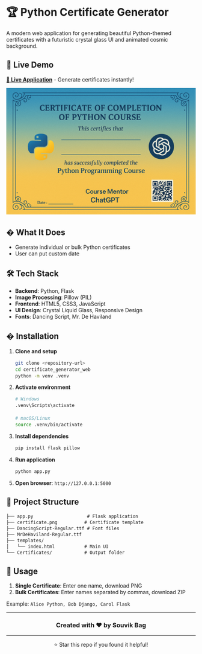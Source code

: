 # 🏆 Python Certificate Generator

A modern web application for generating beautiful Python-themed certificates with a futuristic crystal glass UI and animated cosmic background.

## 🚀 Live Demo

**[🌟 Live Application](https://python-certificate-generator-uieq.vercel.app/)** - Generate certificates instantly!

![Certificate Generator Preview](certificate_2.png)

## � What It Does

- Generate individual or bulk Python certificates
- User can put custom date


## 🛠 Tech Stack

- **Backend**: Python, Flask
- **Image Processing**: Pillow (PIL)
- **Frontend**: HTML5, CSS3, JavaScript
- **UI Design**: Crystal Liquid Glass, Responsive Design
- **Fonts**: Dancing Script, Mr. De Haviland

## � Installation

1. **Clone and setup**
   ```bash
   git clone <repository-url>
   cd certificate_generator_web
   python -m venv .venv
   ```

2. **Activate environment**
   ```bash
   # Windows
   .venv\Scripts\activate
   
   # macOS/Linux
   source .venv/bin/activate
   ```

3. **Install dependencies**
   ```bash
   pip install flask pillow
   ```

4. **Run application**
   ```bash
   python app.py
   ```

5. **Open browser**: `http://127.0.0.1:5000`

## 📁 Project Structure

```
├── app.py                    # Flask application
├── certificate.png          # Certificate template
├── DancingScript-Regular.ttf # Font files
├── MrDeHaviland-Regular.ttf
├── templates/
│   └── index.html           # Main UI
└── Certificates/            # Output folder
```

## 🎯 Usage

1. **Single Certificate**: Enter one name, download PNG
2. **Bulk Certificates**: Enter names separated by commas, download ZIP

Example: `Alice Python, Bob Django, Carol Flask`

---
<div align="center">

### Created with ❤️ by **Souvik Bag**

---

⭐ Star this repo if you found it helpful!
</div>